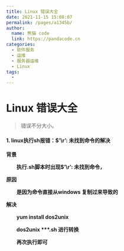 ```yaml
---
title: Linux 错误大全
date: 2021-11-15 15:08:07
permalink: /pages/a1345b/
author: 
  name: 熊猫 code
  link: https://pandacode.cn
categories: 
  - 软件服务
  - 运维
  - 服务器运维
  - Linux
tags: 
  - 
---
```


# Linux 错误大全

> 错误不分大小。

#### 1. linux执行sh报错：$’\r’: 未找到命令的解决

**背景**

　　**执行.sh脚本时出现$’\r’: 未找到命令，**

**原因**

　　**是因为命令直接从windows 复制过来导致的**

**解决**

　　**yum install dos2unix**

　　**dos2unix \*\*\*.sh 进行转换**

　　**再次执行即可**

